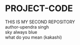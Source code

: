 # PROJECT-CODE
THIS IS MY SECOND REPOSITORY 
<br>
author-upendra singh
<br>
sky always blue
<br>
what do you mean (kakashi)

